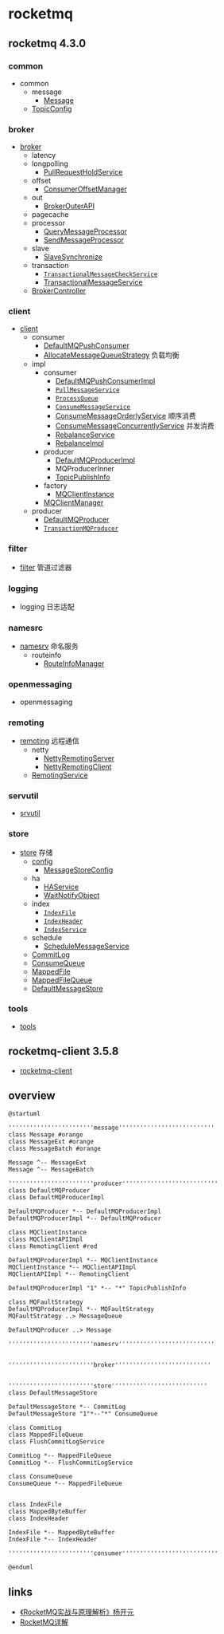 # rocketmq

## rocketmq 4.3.0

### common
* common
  * message
    * [Message](/docs/30-distributed/src/rocketmq/rocketmq-common/message/Message.md)
  * [TopicConfig](/docs/30-distributed/src/rocketmq/rocketmq-common/TopicConfig.md)
  
### broker  
* [broker](/docs/30-distributed/src/rocketmq/rocketmq-broker/README.md)
  * latency
  * longpolling
    * [PullRequestHoldService](/docs/30-distributed/src/rocketmq/rocketmq-broker/longpolling/PullRequestHoldService.md)
  * offset
    * [ConsumerOffsetManager](/docs/30-distributed/src/rocketmq/rocketmq-broker/offset/ConsumerOffsetManager.md)
  * out
    * [BrokerOuterAPI](/docs/30-distributed/src/rocketmq/rocketmq-broker/out/BrokerOuterAPI.md)
  * pagecache
  * processor
    * [QueryMessageProcessor](/docs/30-distributed/src/rocketmq/rocketmq-broker/processor/QueryMessageProcessor.md)
    * [SendMessageProcessor](/docs/30-distributed/src/rocketmq/rocketmq-broker/processor/SendMessageProcessor.md)
  * slave
    * [SlaveSynchronize](/docs/30-distributed/src/rocketmq/rocketmq-broker/slave/SlaveSynchronize.md)
  * transaction
    * [`TransactionalMessageCheckService`](/docs/30-distributed/src/rocketmq/rocketmq-broker/transaction/TransactionalMessageCheckService.md)
    * [TransactionalMessageService](/docs/30-distributed/src/rocketmq/rocketmq-broker/transaction/TransactionalMessageService.md)
  * [BrokerController](/docs/30-distributed/src/rocketmq/rocketmq-broker/BrokerController.md)

### client  
* [client](/docs/30-distributed/src/rocketmq/rocketmq-client/README.md)
  * consumer
    * [DefaultMQPushConsumer](/docs/30-distributed/src/rocketmq/rocketmq-client/consumer/DefaultMQPushConsumer.md) 
    * [AllocateMessageQueueStrategy](/docs/30-distributed/src/rocketmq/rocketmq-client/consumer/AllocateMessageQueueStrategy.md) 负载均衡
  * impl
    * consumer
      * [DefaultMQPushConsumerImpl](/docs/30-distributed/src/rocketmq/rocketmq-client/impl/consumer/DefaultMQPushConsumerImpl.md)
      * [`PullMessageService`](/docs/30-distributed/src/rocketmq/rocketmq-client/impl/consumer/PullMessageService.md)
      * [`ProcessQueue`](/docs/30-distributed/src/rocketmq/rocketmq-client/impl/consumer/ProcessQueue.md)
      * [`ConsumeMessageService`](docs/30-distributed/src/rocketmq/rocketmq-client/impl/consumer/ConsumeMessageService.md/)
      * [ConsumeMessageOrderlyService](/docs/30-distributed/src/rocketmq/rocketmq-client/impl/consumer/ConsumeMessageOrderlyService.md) 顺序消费
      * [ConsumeMessageConcurrentlyService](/docs/30-distributed/src/rocketmq/rocketmq-client/impl/consumer/ConsumeMessageConcurrentlyService.md) 并发消费
      * [RebalanceService](/docs/30-distributed/src/rocketmq/rocketmq-client/impl/consumer/RebalanceService.md)
      * [RebalanceImpl](/docs/30-distributed/src/rocketmq/rocketmq-client/impl/consumer/RebalanceImpl.md)
    * producer
      * [DefaultMQProducerImpl](/docs/30-distributed/src/rocketmq/rocketmq-client/impl/producer/DefaultMQProducerImpl.md)
      * MQProducerInner
      * [TopicPublishInfo](/docs/30-distributed/src/rocketmq/rocketmq-client/impl/producer/TopicPublishInfo.md)
    * factory
      * [MQClientInstance](/docs/30-distributed/src/rocketmq/rocketmq-client/impl/factory/MQClientInstance.md)
    * [MQClientManager](/docs/30-distributed/src/rocketmq/rocketmq-client/impl/MQClientManager.md)
  * producer
    * [DefaultMQProducer](/docs/30-distributed/src/rocketmq/rocketmq-client/producer/DefaultMQProducer.md)
    * [`TransactionMQProducer`](/docs/30-distributed/src/rocketmq/rocketmq-client/producer/TransactionMQProducer.md)

### filter
* [filter](/docs/30-distributed/src/rocketmq/rocketmq-filter/README.md) 管道过滤器

### logging
* logging 日志适配

### namesrc
* [namesrv](/docs/30-distributed/src/rocketmq/rocketmq-namesrv/README.md) 命名服务
  * routeinfo
    * [RouteInfoManager](/docs/30-distributed/src/rocketmq/rocketmq-namesrv/routeinfo/RouteInfoManager.md)

### openmessaging
* openmessaging

### remoting
* [remoting](/docs/30-distributed/src/rocketmq/rocketmq-remoting/README.md) 远程通信
  * netty
    * [NettyRemotingServer](/docs/30-distributed/src/rocketmq/rocketmq-remoting/netty/NettyRemotingServer.md)
    * [NettyRemotingClient](/docs/30-distributed/src/rocketmq/rocketmq-remoting/netty/NettyRemotingClient.md)
  * [RemotingService](/docs/30-distributed/src/rocketmq/rocketmq-remoting/RemotingService.md)

### servutil
* [srvutil](/docs/30-distributed/src/rocketmq/rocketmq-srvutil/README.md)

### store
* [store](/docs/30-distributed/src/rocketmq/rocketmq-store/README.md) 存储
  * [config](/docs/30-distributed/src/rocketmq/rocketmq-store/config/README.md)
    * [MessageStoreConfig](/docs/30-distributed/src/rocketmq/rocketmq-store/config/MessageStoreConfig.md)
  * ha
    * [HAService](/docs/30-distributed/src/rocketmq/rocketmq-store/ha/HAService.md)
    * [WaitNotifyObject](/docs/30-distributed/src/rocketmq/rocketmq-store/ha/WaitNotifyObject.md)
  * index
    * [`IndexFile`](/docs/30-distributed/src/rocketmq/rocketmq-store/index/IndexFile.md)
    * [`IndexHeader`](/docs/30-distributed/src/rocketmq/rocketmq-store/index/IndexHeader.md)
    * [`IndexService`](/docs/30-distributed/src/rocketmq/rocketmq-store/index/IndexService.md)
  * schedule
    * [ScheduleMessageService](/docs/30-distributed/src/rocketmq/rocketmq-store/schedule/ScheduleMessageService.md)
  * [CommitLog](/docs/30-distributed/src/rocketmq/rocketmq-store/CommitLog.md)
  * [ConsumeQueue](/docs/30-distributed/src/rocketmq/rocketmq-store/ConsumeQueue.md)
  * [MappedFile](/docs/30-distributed/src/rocketmq/rocketmq-store/MappedFile.md)
  * [MappedFileQueue](/docs/30-distributed/src/rocketmq/rocketmq-store/MappedFileQueue.md)
  * [DefaultMessageStore](/docs/30-distributed/src/rocketmq/rocketmq-store/DefaultMessageStore.md)

### tools
* [tools](/docs/30-distributed/src/rocketmq/rocketmq-tools/README.md)


## rocketmq-client 3.5.8
* [rocketmq-client](/docs/30-distributed/src/rocketmq/rocketmq-client3/README.md)

<!-- 
## jars
* Maven: org.apache.rocketmq:rocketmq-broker:4.3.0
* Maven: org.apache.rocketmq:rocketmq-client:4.3.0
* Maven: org.apache.rocketmq:rocketmq-common:4.3.0
* Maven: org.apache.rocketmq:rocketmq-filter:4.3.0
* Maven: org.apache.rocketmq:rocketmq-logging:4.3.0
* Maven: org.apache.rocketmq:rocketmq-namesrv:4.3.0
* Maven: org.apache.rocketmq:rocketmq-openmessaging:4.3.0
* Maven: org.apache.rocketmq:rocketmq-remoting:4.3.0
* Maven: org.apache.rocketmq:rocketmq-srvutil:4.3.0
* Maven: org.apache.rocketmq:rocketmq-store:4.3.0
* Maven: org.apache.rocketmq:rocketmq-tools:4.3.0
-->

## overview
```plantuml
@startuml

''''''''''''''''''''''''message'''''''''''''''''''''''''''
class Message #orange
class MessageExt #orange
class MessageBatch #orange

Message ^-- MessageExt
Message ^-- MessageBatch

''''''''''''''''''''''''producer'''''''''''''''''''''''''''
class DefaultMQProducer
class DefaultMQProducerImpl

DefaultMQProducer *-- DefaultMQProducerImpl
DefaultMQProducerImpl *-- DefaultMQProducer

class MQClientInstance
class MQClientAPIImpl
class RemotingClient #red

DefaultMQProducerImpl *-- MQClientInstance
MQClientInstance *-- MQClientAPIImpl
MQClientAPIImpl *-- RemotingClient

DefaultMQProducerImpl "1" *-- "*" TopicPublishInfo

class MQFaultStrategy
DefaultMQProducerImpl *-- MQFaultStrategy
MQFaultStrategy ..> MessageQueue

DefaultMQProducer ..> Message

''''''''''''''''''''''''namesrv'''''''''''''''''''''''''''


''''''''''''''''''''''''broker'''''''''''''''''''''''''''


''''''''''''''''''''''''store'''''''''''''''''''''''''''
class DefaultMessageStore

DefaultMessageStore *-- CommitLog
DefaultMessageStore "1"*--"*" ConsumeQueue

class CommitLog
class MappedFileQueue
class FlushCommitLogService

CommitLog *-- MappedFileQueue
CommitLog *-- FlushCommitLogService

class ConsumeQueue
ConsumeQueue *-- MappedFileQueue


class IndexFile
class MappedByteBuffer
class IndexHeader

IndexFile *-- MappedByteBuffer
IndexFile *-- IndexHeader

''''''''''''''''''''''''consumer'''''''''''''''''''''''''''

@enduml
```


## links
- [《RocketMQ实战与原理解析》杨开元](/99-book/notes/30-distributed/RocketMQ实战与原理解析.md)
- [RocketMQ详解](https://zhuanlan.zhihu.com/rocketmq)
